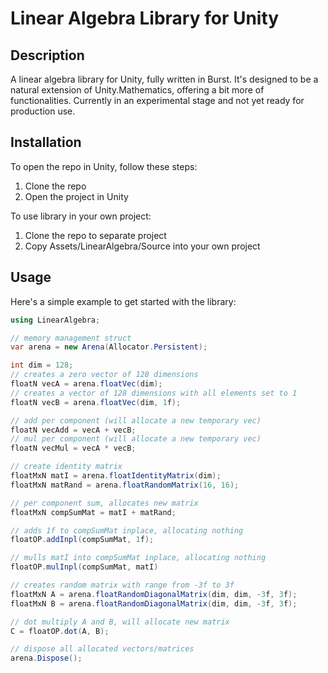 # Linear Algebra Library for Unity

## Description
A linear algebra library for Unity, fully written in Burst. It's designed to be a natural extension of Unity.Mathematics, offering a bit more of functionalities. Currently in an experimental stage and not yet ready for production use.

## Installation

To open the repo in Unity, follow these steps:

1. Clone the repo
2. Open the project in Unity

To use library in your own project:

1. Clone the repo to separate project
2. Copy Assets/LinearAlgebra/Source into your own project

## Usage

Here's a simple example to get started with the library:

```csharp
using LinearAlgebra;

// memory management struct
var arena = new Arena(Allocator.Persistent);

int dim = 128;
// creates a zero vector of 128 dimensions 
floatN vecA = arena.floatVec(dim);
// creates a vector of 128 dimensions with all elements set to 1
floatN vecB = arena.floatVec(dim, 1f);

// add per component (will allocate a new temporary vec)
floatN vecAdd = vecA + vecB;
// mul per component (will allocate a new temporary vec)
floatN vecMul = vecA * vecB;

// create identity matrix
floatMxN matI = arena.floatIdentityMatrix(dim);
floatMxN matRand = arena.floatRandomMatrix(16, 16);

// per component sum, allocates new matrix
floatMxN compSumMat = matI + matRand;

// adds 1f to compSumMat inplace, allocating nothing
floatOP.addInpl(compSumMat, 1f);

// mulls matI into compSumMat inplace, allocating nothing 
floatOP.mulInpl(compSumMat, matI)

// creates random matrix with range from -3f to 3f
floatMxN A = arena.floatRandomDiagonalMatrix(dim, dim, -3f, 3f);
floatMxN B = arena.floatRandomDiagonalMatrix(dim, dim, -3f, 3f);

// dot multiply A and B, will allocate new matrix
C = floatOP.dot(A, B);

// dispose all allocated vectors/matrices
arena.Dispose();
```

